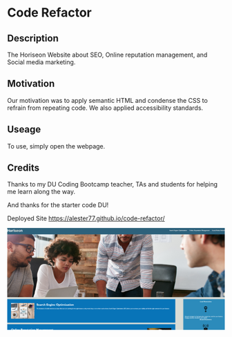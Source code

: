 # Code Refactor 

## Description
The Horiseon Website about SEO, Online reputation management, and Social media marketing.

## Motivation
Our motivation was to apply semantic HTML and condense the CSS to refrain from repeating code. We also applied accessibility standards.

## Useage
To use, simply open the webpage.

## Credits
Thanks to my DU Coding Bootcamp teacher, TAs and students for helping me learn along the way. 

And thanks for the starter code DU!

Deployed Site
https://alester77.github.io/code-refactor/

![Image of website](Screenshot%202023-06-29%20182334.png)